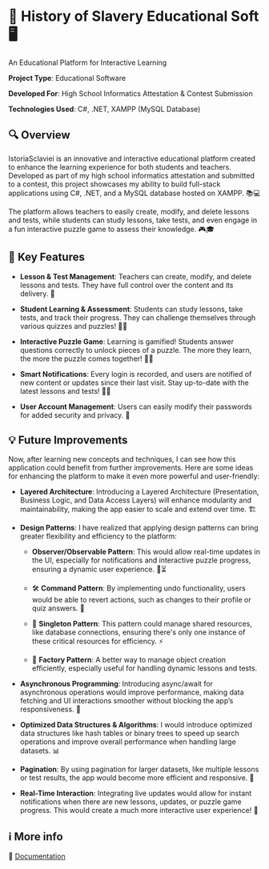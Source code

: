 # 📖 History of Slavery Educational Soft 🖥️

An Educational Platform for Interactive Learning


**Project Type**: Educational Software


**Developed For**: High School Informatics Attestation & Contest Submission


**Technologies Used**: C#, .NET, XAMPP (MySQL Database)

## 🔍 Overview
IstoriaSclaviei is an innovative and interactive educational platform created to enhance the learning experience for both students and teachers. Developed as part of my high school informatics attestation and submitted to a contest, this project showcases my ability to build full-stack applications using C#, .NET, and a MySQL database hosted on XAMPP. 📚💻

The platform allows teachers to easily create, modify, and delete lessons and tests, while students can study lessons, take tests, and even engage in a fun interactive puzzle game to assess their knowledge. 🎮🎓

## 🌟 Key Features
-  **Lesson & Test Management**: Teachers can create, modify, and delete lessons and tests. They have full control over the content and its delivery. 📝

-  **Student Learning & Assessment**: Students can study lessons, take tests, and track their progress. They can challenge themselves through various quizzes and puzzles! 🧩🎯

-  **Interactive Puzzle Game**: Learning is gamified! Students answer questions correctly to unlock pieces of a puzzle. The more they learn, the more the puzzle comes together! 🧩✨

-  **Smart Notifications**: Every login is recorded, and users are notified of new content or updates since their last visit. Stay up-to-date with the latest lessons and tests! 🔔💡

-  **User Account Management**: Users can easily modify their passwords for added security and privacy. 🔐

## 💡 Future Improvements
Now, after learning new concepts and techniques, I can see how this application could benefit from further improvements. Here are some ideas for enhancing the platform to make it even more powerful and user-friendly:

-  **Layered Architecture**: Introducing a Layered Architecture (Presentation, Business Logic, and Data Access Layers) will enhance modularity and maintainability, making the app easier to scale and extend over time. 🏗️

-  **Design Patterns**: I have realized that applying design patterns can bring greater flexibility and efficiency to the platform:

    -  **Observer/Observable Pattern**: This would allow real-time updates in the UI, especially for notifications and interactive puzzle progress, ensuring a dynamic user experience. 🔄⏳

    -  🛠️ **Command Pattern**: By implementing undo functionality, users would be able to revert actions, such as changes to their profile or quiz answers. 🔄

    -  🌟 **Singleton Pattern**: This pattern could manage shared resources, like database connections, ensuring there's only one instance of these critical resources for efficiency. ⚡

    -  🔑 **Factory Pattern**: A better way to manage object creation efficiently, especially useful for handling dynamic lessons and tests.

-  **Asynchronous Programming**: Introducing async/await for asynchronous operations would improve performance, making data fetching and UI interactions smoother without blocking the app’s responsiveness. 🚀

-  **Optimized Data Structures & Algorithms**: I would introduce optimized data structures like hash tables or binary trees to speed up search operations and improve overall performance when handling large datasets. 📊

-  **Pagination**: By using pagination for larger datasets, like multiple lessons or test results, the app would become more efficient and responsive. 📑

-  **Real-Time Interaction**: Integrating live updates would allow for instant notifications when there are new lessons, updates, or puzzle game progress. This would create a much more interactive user experience! 📲


## ℹ️ More info

📄 [Documentation](https://github.com/Negru-Diana/Csharp-Liceu/blob/main/IstoriaSclaviei/Documentatie.pdf)

